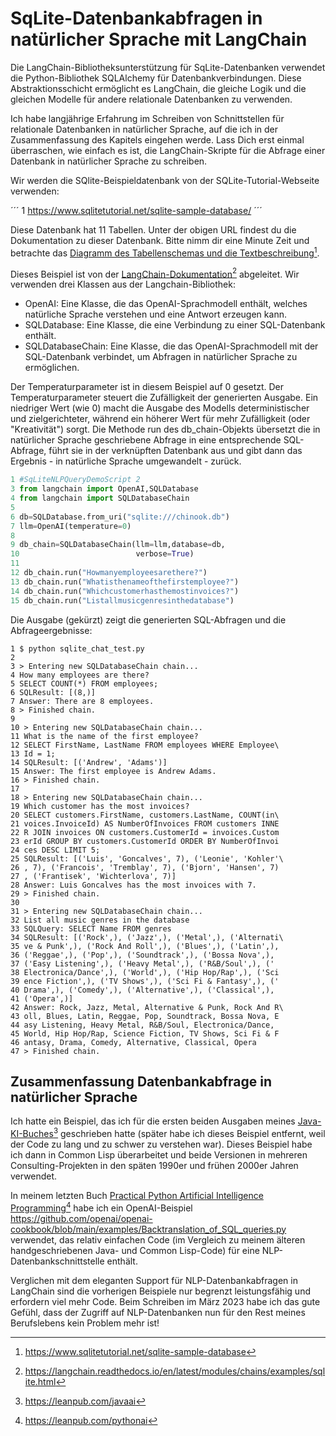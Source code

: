 # SqLite-Datenbankabfragen in natürlicher Sprache mit LangChain

Die LangChain-Bibliotheksunterstützung für SqLite-Datenbanken verwendet die Python-Bibliothek SQLAlchemy für Datenbankverbindungen. Diese Abstraktionsschicht ermöglicht es LangChain, die gleiche Logik und die gleichen Modelle für andere relationale Datenbanken zu verwenden.

Ich habe langjährige Erfahrung im Schreiben von Schnittstellen für relationale Datenbanken in natürlicher Sprache, auf die ich in der Zusammenfassung des Kapitels eingehen werde. Lass Dich erst einmal überraschen, wie einfach es ist, die LangChain-Skripte für die Abfrage einer Datenbank in natürlicher Sprache zu schreiben.

Wir werden die SQlite-Beispieldatenbank von der SQLite-Tutorial-Webseite verwenden:

´´´
1 https://www.sqlitetutorial.net/sqlite-sample-database/
´´´

Diese Datenbank hat 11 Tabellen. Unter der obigen URL findest du die Dokumentation zu dieser Datenbank. Bitte nimm dir eine Minute Zeit und betrachte das [Diagramm des Tabellenschemas und die Textbeschreibung](https://www.sqlitetutorial.net/sqlite-sample-database)[^1].

Dieses Beispiel ist von der [LangChain-Dokumentation](https://langchain.readthedocs.io/en/latest/modules/chains/examples/sqlite.html)[^2] abgeleitet. Wir verwenden drei Klassen aus der Langchain-Bibliothek:

- OpenAI: Eine Klasse, die das OpenAI-Sprachmodell enthält, welches natürliche Sprache verstehen und eine Antwort erzeugen kann.
- SQLDatabase: Eine Klasse, die eine Verbindung zu einer SQL-Datenbank enthält.
- SQLDatabaseChain: Eine Klasse, die das OpenAI-Sprachmodell mit der SQL-Datenbank verbindet, um Abfragen in natürlicher Sprache zu ermöglichen.

[^1]: https://www.sqlitetutorial.net/sqlite-sample-database
[^2]: https://langchain.readthedocs.io/en/latest/modules/chains/examples/sqlite.html

Der Temperaturparameter ist in diesem Beispiel auf 0 gesetzt. Der Temperaturparameter steuert die Zufälligkeit der generierten Ausgabe. Ein niedriger Wert (wie 0) macht die Ausgabe des Modells deterministischer und zielgerichteter, während ein höherer Wert für mehr Zufälligkeit (oder "Kreativität") sorgt. Die Methode run des db_chain-Objekts übersetzt die in natürlicher Sprache geschriebene Abfrage in eine entsprechende SQL-Abfrage, führt sie in der verknüpften Datenbank aus und gibt dann das Ergebnis - in natürliche Sprache umgewandelt - zurück.

```py
1 #SqLiteNLPQueryDemoScript 2
3 from langchain import OpenAI,SQLDatabase
4 from langchain import SQLDatabaseChain
5
6 db=SQLDatabase.from_uri("sqlite:///chinook.db")
7 llm=OpenAI(temperature=0)
8
9 db_chain=SQLDatabaseChain(llm=llm,database=db,
10                          verbose=True)
11
12 db_chain.run("Howmanyemployeesarethere?")
13 db_chain.run("Whatisthenameofthefirstemployee?")
14 db_chain.run("Whichcustomerhasthemostinvoices?")
15 db_chain.run("Listallmusicgenresinthedatabase")
```

Die Ausgabe (gekürzt) zeigt die generierten SQL-Abfragen und die Abfrageergebnisse:

```
1 $ python sqlite_chat_test.py
2
3 > Entering new SQLDatabaseChain chain...
4 How many employees are there?
5 SELECT COUNT(*) FROM employees;
6 SQLResult: [(8,)]
7 Answer: There are 8 employees.
8 > Finished chain.
9
10 > Entering new SQLDatabaseChain chain...
11 What is the name of the first employee?
12 SELECT FirstName, LastName FROM employees WHERE Employee\
13 Id = 1;
14 SQLResult: [('Andrew', 'Adams')]
15 Answer: The first employee is Andrew Adams.
16 > Finished chain.
17
18 > Entering new SQLDatabaseChain chain...
19 Which customer has the most invoices?
20 SELECT customers.FirstName, customers.LastName, COUNT(in\
21 voices.InvoiceId) AS NumberOfInvoices FROM customers INNE
22 R JOIN invoices ON customers.CustomerId = invoices.Custom
23 erId GROUP BY customers.CustomerId ORDER BY NumberOfInvoi
24 ces DESC LIMIT 5;
25 SQLResult: [('Luis', 'Goncalves', 7), ('Leonie', 'Kohler'\
26 , 7), ('Francois', 'Tremblay', 7), ('Bjorn', 'Hansen', 7)
27 , ('Frantisek', 'Wichterlova', 7)]
28 Answer: Luis Goncalves has the most invoices with 7.
29 > Finished chain.
30
31 > Entering new SQLDatabaseChain chain...
32 List all music genres in the database
33 SQLQuery: SELECT Name FROM genres
34 SQLResult: [('Rock',), ('Jazz',), ('Metal',), ('Alternati\
35 ve & Punk',), ('Rock And Roll',), ('Blues',), ('Latin',),
36 ('Reggae',), ('Pop',), ('Soundtrack',), ('Bossa Nova',),
37 ('Easy Listening',), ('Heavy Metal',), ('R&B/Soul',), ('
38 Electronica/Dance',), ('World',), ('Hip Hop/Rap',), ('Sci
39 ence Fiction',), ('TV Shows',), ('Sci Fi & Fantasy',), ('
40 Drama',), ('Comedy',), ('Alternative',), ('Classical',),
41 ('Opera',)]
42 Answer: Rock, Jazz, Metal, Alternative & Punk, Rock And R\
43 oll, Blues, Latin, Reggae, Pop, Soundtrack, Bossa Nova, E
44 asy Listening, Heavy Metal, R&B/Soul, Electronica/Dance,
45 World, Hip Hop/Rap, Science Fiction, TV Shows, Sci Fi & F
46 antasy, Drama, Comedy, Alternative, Classical, Opera
47 > Finished chain.
```

## Zusammenfassung Datenbankabfrage in natürlicher Sprache

Ich hatte ein Beispiel, das ich für die ersten beiden Ausgaben meines [Java-KI-Buches](https://leanpub.com/javaai)[^3] geschrieben hatte (später habe ich dieses Beispiel entfernt, weil der Code zu lang und zu schwer zu verstehen war). Dieses Beispiel habe ich dann in Common Lisp überarbeitet und beide Versionen in mehreren Consulting-Projekten in den späten 1990er und frühen 2000er Jahren verwendet.

In meinem letzten Buch [Practical Python Artificial Intelligence Programming](https://leanpub.com/pythonai)[^4] habe ich ein OpenAI-Beispiel https://github.com/openai/openai-cookbook/blob/main/examples/Backtranslation_of_SQL_queries.py verwendet, das relativ einfachen Code (im Vergleich zu meinem älteren handgeschriebenen Java- und Common Lisp-Code) für eine NLP-Datenbankschnittstelle enthält.

Verglichen mit dem eleganten Support für NLP-Datenbankabfragen in LangChain sind die vorherigen Beispiele nur begrenzt leistungsfähig und erfordern viel mehr Code. Beim Schreiben im März 2023 habe ich das gute Gefühl, dass der Zugriff auf NLP-Datenbanken nun für den Rest meines Berufslebens kein Problem mehr ist!

[^3]: https://leanpub.com/javaai
[^4]: https://leanpub.com/pythonai
